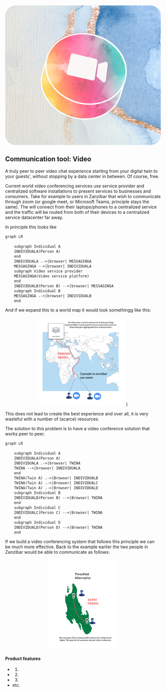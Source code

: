<div style="text-align: center;">

![comnunication tool video](./img/camera.png)

</div>

## Communication tool: Video

A truly peer to peer video chat experience starting from your digital twin to your guests', without stopping by a data center in between. Of course, free.

Current world video conferencing services use service provider and centralized software installations to present services to businesses and consumers.  Take for example to users in Zanzibar that wish to communicate through zoom (or google meet, or Microsoft Teams, principle stays the same).  The will connect from their laptops/phones to a centralized service and the traffic will be routed from both of their devices to a centralized service datacenter far away.

In principle this looks like

<!--
Needs better quality picture.  Have to find original slide
-->


```mermaid
graph LR
    
    subgraph Individual A
    INDIVIDUALA(Person A)
    end
    INDIVIDUALA .->|browser| MESSAGINGA
    MESSAGINGA -->|browser| INDIVIDUALA
    subgraph Video service provider
    MESSAGINGA(Video service platform)
    end
    INDIVIDUALB(Person B) -->|browser| MESSAGINGA
    subgraph Individual B
    MESSAGINGA .->|browser| INDIVIDUALB
    end
```


And if we expand this to a world map it would look somethingg like this:

<!--
mermaid source in: ./includes/centralized_video.md
-->

<div style="text-align: center;">

![alt text](../capabilities/img/videoconference_central-1.png))

</div>

This does not lead to create the best experience and over all, it is very wasteful with a number of (scarce) resources.

The solution to this problem is to have a video conference solution that works peer to peer.

<!--
mermaid source in: ./includes/private_video.md
-->

```mermaid
graph LR
    
    subgraph Individual A
    INDIVIDUALA(Person A)
    INDIVIDUALA .->|browser| TWINA
    TWINA -->|browser| INDIVIDUALA
    end
    TWINA(Twin A) .->|Browser| INDIVIDUALB
    TWINA(Twin A) .->|Browser| INDIVIDUALC
    TWINA(Twin A) .->|Browser| INDIVIDUALD
    subgraph Individual B
    INDIVIDUALB(Person B) -->|Browser| TWINA
    end
    subgraph Individual C
    INDIVIDUALC(Person C) -->|Browser| TWINA
    end
    subgraph Individual D
    INDIVIDUALD(Person D) -->|Browser| TWINA
    end

```
If we build a video conferencing system that follows this principle we can be much more effective.  Back to the example earlier the two people in Zanzibar would be able to communicate as follows:

<div style="text-align: center;">

![](../capabilities/img/videoconference_central-2.png)

</div>

### 

#### Product features

- 1. 
- 2. 
- 3. 
- etc.

